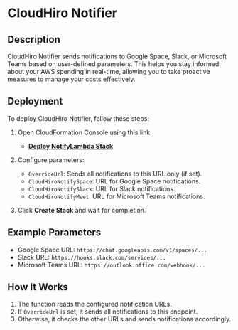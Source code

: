 # CloudHiro Notifier

## Description

CloudHiro Notifier sends notifications to Google Space, Slack, or Microsoft Teams based on user-defined parameters. This helps you stay informed about your AWS spending in real-time, allowing you to take proactive measures to manage your costs effectively.


## Deployment

To deploy CloudHiro Notifier, follow these steps:

1. Open CloudFormation Console using this link:
   - **[Deploy NotifyLambda Stack](https://us-east-2.console.aws.amazon.com/cloudformation/home?region=us-east-2#/stacks/create?stackName=NotifyLambdaStack&templateURL=https://cloudhiro-public.s3.us-east-2.amazonaws.com/NotifyLambdaStack.yaml)**

2. Configure parameters:
   - `OverrideUrl`: Sends all notifications to this URL only (if set).
   - `CloudHiroNotifySpace`: URL for Google Space notifications.
   - `CloudHiroNotifySlack`: URL for Slack notifications.
   - `CloudHiroNotifyMeet`: URL for Microsoft Teams notifications.

3. Click **Create Stack** and wait for completion.


## Example Parameters

- Google Space URL: `https://chat.googleapis.com/v1/spaces/...`
- Slack URL: `https://hooks.slack.com/services/...`
- Microsoft Teams URL: `https://outlook.office.com/webhook/...`


## How It Works

1. The function reads the configured notification URLs.
2. If `OverrideUrl` is set, it sends all notifications to this endpoint.
3. Otherwise, it checks the other URLs and sends notifications accordingly.

